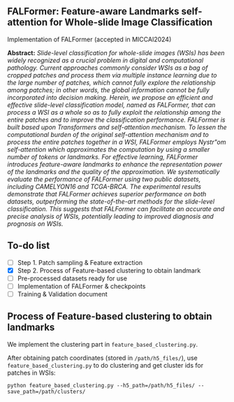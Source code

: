 ## FALFormer: Feature-aware Landmarks self-attention for Whole-slide Image Classification

Implementation of FALFormer (accepted in MICCAI2024)

**Abstract:** *Slide-level classification for whole-slide images (WSIs) has been widely recognized as a crucial problem in digital and computational pathology. Current approaches commonly consider WSIs as a bag of cropped patches and process them via multiple instance learning due to the large number of patches, which cannot fully explore the relationship among patches; in other words, the global information cannot be fully incorporated into decision making. Herein, we propose an efficient and effective slide-level classification model, named as FALFormer, that can process a WSI as a whole so as to fully exploit the relationship among the entire patches and to improve the classification performance. FALFormer is built based upon Transformers and self-attention mechanism. To lessen the computational burden of the original self-attention mechanism and to process the entire patches together in a WSI, FALFormer employs Nystr\"om self-attention which approximates the computation by using a smaller number of tokens or landmarks. For effective learning, FALFormer introduces feature-aware landmarks to enhance the representation power of the landmarks and the quality of the approximation. We systematically evaluate the performance of FALFormer using two public datasets, including CAMELYON16 and TCGA-BRCA. The experimental results demonstrate that FALFormer achieves superior performance on both datasets, outperforming the state-of-the-art methods for the slide-level classification. This suggests that FALFormer can facilitate an accurate and precise analysis of WSIs, potentially leading to improved diagnosis and prognosis on WSIs.*

## To-do list

- [ ] Step 1. Patch sampling & Feature extraction
- [x] Step 2. Process of Feature-based clustering to obtain landmark
- [ ] Pre-processed datasets ready for use
- [ ] Implementation of FALFormer & checkpoints
- [ ] Training & Validation document

## Process of Feature-based clustering to obtain landmarks

We implement the clustering part in `feature_based_clustering.py`.

After obtaining patch coordinates (stored in `/path/h5_files/`), use `feature_based_clustering.py` to do clustering and get cluster ids for patches in WSIs:

```
python feature_based_clustering.py --h5_path=/path/h5_files/ --save_path=/path/clusters/
```
